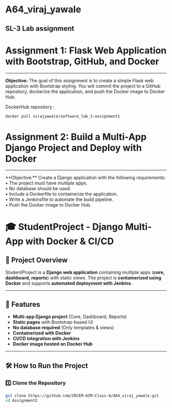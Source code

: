 # A64_viraj_yawale
<h2>SL-3 Lab assignment</h2>

# **Assignment 1: Flask Web Application with Bootstrap, GitHub, and Docker**
<hr>

**Objective:** 
The goal of this assignment is to create a simple Flask web application with Bootstrap
styling. You will commit the project to a GitHub repository, dockerize the application, and
push the Docker image to Docker Hub.

DockerHub repository : 
```bash 
docker pull virajyawale/software_lab_3:assignment1 
```

# **Assignment 2: Build a Multi-App Django Project and Deploy with Docker**
<hr>
**Objective:** 
Create a Django application with the following requirements:
• The project must have multiple apps.<br>
• No database should be used.<br>
• Include a Dockerfile to containerize the application.<br>
• Write a Jenkinsfile to automate the build pipeline.<br>
• Push the Docker image to Docker Hub.<br>

# 🎓 StudentProject - Django Multi-App with Docker & CI/CD  

## 📌 Project Overview  
StudentProject is a **Django web application** containing multiple apps (**core, dashboard, reports**) with static views. The project is **containerized using Docker** and supports **automated deployment with Jenkins**.  

---

## 🚀 Features  
- **Multi-app Django project** (Core, Dashboard, Reports)  
- **Static pages** with Bootstrap-based UI  
- **No database required** (Only templates & views)  
- **Containerized with Docker**  
- **CI/CD integration with Jenkins**  
- **Docker image hosted on Docker Hub**  

---

## 🛠 How to Run the Project  

### **1️⃣ Clone the Repository**  
```sh
git clone https://github.com/SRCEM-AIM-Class-A/A64_viraj_yawale.git
cd Assignment2

